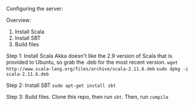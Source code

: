 Configuring the server:

Overview:

1. Install Scala
2. Install SBT
3. Build files


Step 1: Install Scala
Akka doesn't like the 2.9 version of Scala that is provided to Ubuntu, so grab the .deb for the most recent version.
`wget http://www.scala-lang.org/files/archive/scala-2.11.6.deb`
`sudo dpkg -i scala-2.11.6.deb`

Step 2: Install SBT
`sudo apt-get install sbt`

Step 3: Build files.
Clone this repo, then run `sbt`. Then, run `compile`
